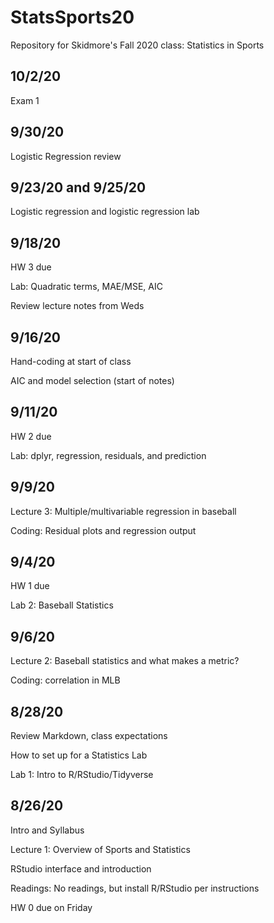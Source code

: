 # StatsSports20

Repository for Skidmore's Fall 2020 class: Statistics in Sports

## 10/2/20 

Exam 1

## 9/30/20

Logistic Regression review

## 9/23/20 and 9/25/20

Logistic regression and logistic regression lab

## 9/18/20

HW 3 due

Lab: Quadratic terms, MAE/MSE, AIC

Review lecture notes from Weds

## 9/16/20

Hand-coding at start of class

AIC and model selection (start of notes)

## 9/11/20

HW 2 due

Lab: dplyr, regression, residuals, and prediction

## 9/9/20

Lecture 3: Multiple/multivariable regression in baseball

Coding: Residual plots and regression output


## 9/4/20

HW 1 due

Lab 2: Baseball Statistics

## 9/6/20

Lecture 2: Baseball statistics and what makes a metric?

Coding: correlation in MLB

## 8/28/20

Review Markdown, class expectations

How to set up for a Statistics Lab

Lab 1: Intro to R/RStudio/Tidyverse

## 8/26/20

Intro and Syllabus

Lecture 1: Overview of Sports and Statistics

RStudio interface and introduction

Readings: No readings, but install R/RStudio per instructions

HW 0 due on Friday
